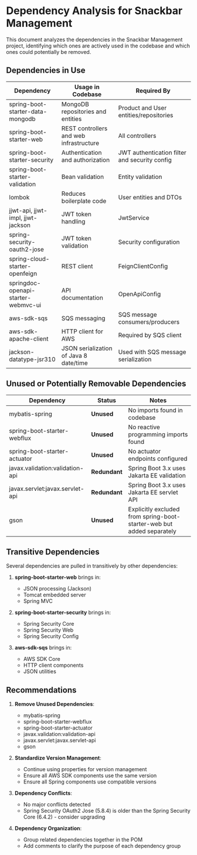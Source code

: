 # Dependency Analysis for Snackbar Management

This document analyzes the dependencies in the Snackbar Management project, identifying which ones are actively used in the codebase and which ones could potentially be removed.

## Dependencies in Use

| Dependency | Usage in Codebase | Required By |
|------------|------------------|-------------|
| spring-boot-starter-data-mongodb | MongoDB repositories and entities | Product and User entities/repositories |
| spring-boot-starter-web | REST controllers and web infrastructure | All controllers |
| spring-boot-starter-security | Authentication and authorization | JWT authentication filter and security config |
| spring-boot-starter-validation | Bean validation | Entity validation |
| lombok | Reduces boilerplate code | User entities and DTOs |
| jjwt-api, jjwt-impl, jjwt-jackson | JWT token handling | JwtService |
| spring-security-oauth2-jose | JWT token validation | Security configuration |
| spring-cloud-starter-openfeign | REST client | FeignClientConfig |
| springdoc-openapi-starter-webmvc-ui | API documentation | OpenApiConfig |
| aws-sdk-sqs | SQS messaging | SQS message consumers/producers |
| aws-sdk-apache-client | HTTP client for AWS | Required by SQS client |
| jackson-datatype-jsr310 | JSON serialization of Java 8 date/time | Used with SQS message serialization |

## Unused or Potentially Removable Dependencies

| Dependency | Status | Notes |
|------------|--------|-------|
| mybatis-spring | **Unused** | No imports found in codebase |
| spring-boot-starter-webflux | **Unused** | No reactive programming imports found |
| spring-boot-starter-actuator | **Unused** | No actuator endpoints configured |
| javax.validation:validation-api | **Redundant** | Spring Boot 3.x uses Jakarta EE validation |
| javax.servlet:javax.servlet-api | **Redundant** | Spring Boot 3.x uses Jakarta EE servlet API |
| gson | **Unused** | Explicitly excluded from spring-boot-starter-web but added separately |

## Transitive Dependencies

Several dependencies are pulled in transitively by other dependencies:

1. **spring-boot-starter-web** brings in:
   - JSON processing (Jackson)
   - Tomcat embedded server
   - Spring MVC

2. **spring-boot-starter-security** brings in:
   - Spring Security Core
   - Spring Security Web
   - Spring Security Config

3. **aws-sdk-sqs** brings in:
   - AWS SDK Core
   - HTTP client components
   - JSON utilities

## Recommendations

1. **Remove Unused Dependencies**:
   - mybatis-spring
   - spring-boot-starter-webflux
   - spring-boot-starter-actuator
   - javax.validation:validation-api
   - javax.servlet:javax.servlet-api
   - gson

2. **Standardize Version Management**:
   - Continue using properties for version management
   - Ensure all AWS SDK components use the same version
   - Ensure all Spring components use compatible versions

3. **Dependency Conflicts**:
   - No major conflicts detected
   - Spring Security OAuth2 Jose (5.8.4) is older than the Spring Security Core (6.4.2) - consider upgrading

4. **Dependency Organization**:
   - Group related dependencies together in the POM
   - Add comments to clarify the purpose of each dependency group
